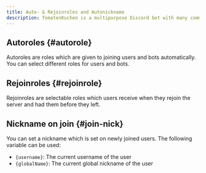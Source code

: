 ```yaml
---
title: Auto- & Rejoinroles and Autonickname
description: TomatenKuchen is a multipurpose Discord bot with many common and innovative features for your server. Explains auto join and rejoin roles.
---
```


## Autoroles {#autorole}

Autoroles are roles which are given to joining users and bots automatically.
You can select different roles for users and bots.

## Rejoinroles {#rejoinrole}

Rejoinroles are selectable roles which users receive when they rejoin the server and had them before they left.

## Nickname on join {#join-nick}

You can set a nickname which is set on newly joined users. The following variable can be used:
- `{username}`: The current username of the user
- `{globalName}`: The current global nickname of the user
